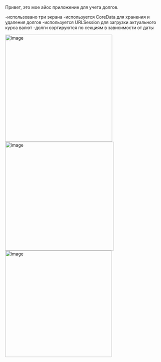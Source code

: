 Привет, это мое айос приложение для учета долгов. 

-использовано три экрана
-используется CoreData для хранения и удаления долгов
-используется URLSession для загрузки актуального курса валют
-долги сортируются по секциям в зависимости от даты

<img width="342" alt="image" src="https://github.com/user-attachments/assets/ee27b5db-bdc4-4300-ba0d-26b25375297b">
<img width="347" alt="image" src="https://github.com/user-attachments/assets/b0a22ffc-4fed-47b4-9062-b3666fe2a2e4">
<img width="340" alt="image" src="https://github.com/user-attachments/assets/e32d1f4a-94fd-4e11-afa8-727ebef863f9">
